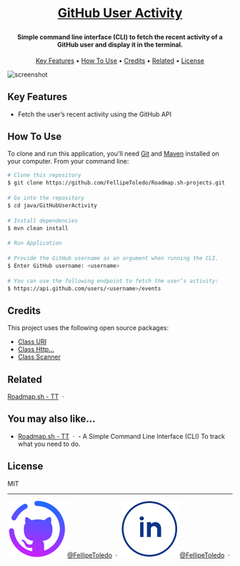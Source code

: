 
<h1 align="center">
  
  [GitHub User Activity](https://github.com/FellipeToledo/Roadmap.sh-projects/tree/main/java/GitHubUserActivity)
 
</h1>

<h4 align="center">Simple command line interface (CLI) to fetch the recent activity of a GitHub user and display it in the terminal.</h4>

<p align="center">
  <a href="#Key-features">Key Features</a> •
  <a href="#how-to-use">How To Use</a> •
  <a href="#credits">Credits</a> •
  <a href="#related">Related</a> •
  <a href="#license">License</a>
</p>

![screenshot](https://raw.githubusercontent.com/FellipeToledo/files/refs/heads/main/GitHubUserActivity.gif)

## Key Features

* Fetch the user’s recent activity using the GitHub API

## How To Use

To clone and run this application, you'll need [Git](https://git-scm.com) and [Maven](https://maven.apache.org/download.cgi) installed on your computer. From your command line:

```bash
# Clone this repository
$ git clone https://github.com/FellipeToledo/Roadmap.sh-projects.git

# Go into the repository
$ cd java/GitHubUserActivity

# Install dependencies
$ mvn clean install

# Run Application

# Provide the GitHub username as an argument when running the CLI.
$ Enter GitHub username: <username>

# You can use the following endpoint to fetch the user’s activity:
$ https://api.github.com/users/<username>/events

```

## Credits

This project uses the following open source packages:

- [Class URI](https://docs.oracle.com/javase/8/docs/api/index.html?java/net/URI.html)
- [Class Http...](https://docs.oracle.com/en/java/javase/11/docs/api/java.net.http/java/net/http/HttpClient.html)
- [Class Scanner](https://docs.oracle.com/en/java/javase/17/docs/api/java.base/java/util/Scanner.html)

## Related

[Roadmap.sh - TT](https://roadmap.sh/projects/task-tracker) &nbsp;&middot;&nbsp;

## You may also like...

- [Roadmap.sh - TT](https://roadmap.sh/projects/task-tracker) &nbsp;&middot;&nbsp; - A Simple Command Line Interface (CLI)
  To track what you need to do.

## License

MIT

---

<div align="center">



 ![screenshot](https://raw.githubusercontent.com/FellipeToledo/files/refs/heads/main/github-desktop.svg) [@FellipeToledo](https://github.com/FellipeToledo) &nbsp;&middot;&nbsp;   ![screenshot](https://raw.githubusercontent.com/FellipeToledo/files/refs/heads/main/linkedin-outlined.svg) [@FellipeToledo](https://www.linkedin.com/in/fellipetoledo/) &nbsp;&middot;&nbsp;  

</div>

